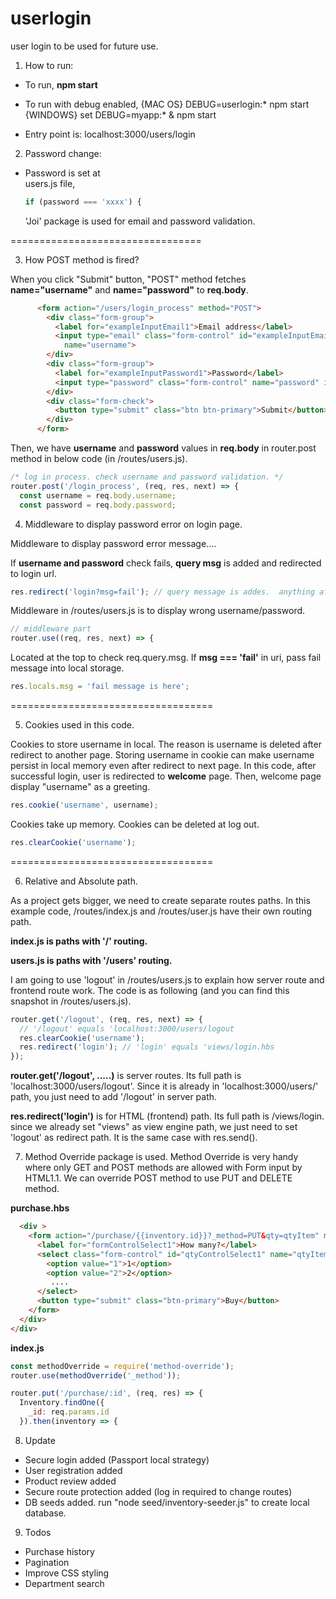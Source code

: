 # userlogin

user login to be used for future use.

1. How to run:

- To run,
  **npm start**

- To run with debug enabled,
  {MAC OS}
  DEBUG=userlogin:\* npm start
  {WINDOWS}
  set DEBUG=myapp:\* & npm start

- Entry point is:
  localhost:3000/users/login

2. Password change:

- Password is set at  
   users.js file,
  ```javascript
  if (password === 'xxxx') {
  ```
  'Joi' package is used for email and password validation.

=================================

3. How POST method is fired?

When you click "Submit" button, "POST" method fetches **name="username"** and **name="password"** to **req.body**.

```html
      <form action="/users/login_process" method="POST">
        <div class="form-group">
          <label for="exampleInputEmail1">Email address</label>
          <input type="email" class="form-control" id="exampleInputEmail1" aria-describedby="emailHelp" placeholder="Enter email"
            name="username">
        </div>
        <div class="form-group">
          <label for="exampleInputPassword1">Password</label>
          <input type="password" class="form-control" name="password" id="password" placeholder="Password" name="password">
        </div>
        <div class="form-check">
          <button type="submit" class="btn btn-primary">Submit</button>
        </div>
      </form>
```

Then, we have **username** and **password** values in **req.body** in router.post method in below code (in /routes/users.js).

```javascript
/* log in process. check username and password validation. */
router.post('/login_process', (req, res, next) => {
  const username = req.body.username;
  const password = req.body.password;
```

4. Middleware to display password error on login page.

Middleware to display password error message....

If **username and password** check fails, **query msg** is added and redirected to login url.

```javascript
res.redirect('login?msg=fail'); // query message is addes.  anything after ? is qeury message
```

Middleware in /routes/users.js is to display wrong username/password.

```javascript
// middleware part
router.use((req, res, next) => {
```

Located at the top to check req.query.msg. If **msg === 'fail'** in uri, pass fail message into local storage.

```javascript
res.locals.msg = 'fail message is here';
```

===================================

5. Cookies used in this code.

Cookies to store username in local. The reason is username is deleted after redirect to another page. Storing username in cookie can make username persist in local memory even after redirect to next page. In this code, after successful login, user is redirected to **welcome** page. Then, welcome page display "username" as a greeting.

```javascript
res.cookie('username', username);
```

Cookies take up memory. Cookies can be deleted at log out.

```javascript
res.clearCookie('username');
```

===================================

6. Relative and Absolute path.

As a project gets bigger, we need to create separate routes paths. In this example code, /routes/index.js and /routes/user.js have their own routing path.

**index.js is paths with '/' routing.**

**users.js is paths with '/users' routing.**

I am going to use 'logout' in /routes/users.js to explain how server route and frontend route work. The code is as following (and you can find this snapshot in /routes/users.js).

```javascript
router.get('/logout', (req, res, next) => {
  // '/logout' equals 'localhost:3000/users/logout
  res.clearCookie('username');
  res.redirect('login'); // 'login' equals 'views/login.hbs
});
```

**router.get('/logout', .....)**
is server routes. Its full path is 'localhost:3000/users/logout'. Since it is already in 'localhost:3000/users/' path, you just need to add '/logout' in server path.

**res.redirect('login')** is for HTML (frontend) path. Its full path is /views/login. since we already set "views" as view engine path, we just need to set 'logout' as redirect path. It is the same case with res.send().

7. Method Override package is used. Method Override is very handy where only GET and POST methods are allowed with Form input by HTML1.1. We can override POST method to use PUT and DELETE method.

**purchase.hbs**

```html
  <div >
    <form action="/purchase/{{inventory.id}}?_method=PUT&qty=qtyItem" method="post" class="form-group">
      <label for="formControlSelect1">How many?</label>
      <select class="form-control" id="qtyControlSelect1" name="qtyItem">
        <option value="1">1</option>
        <option value="2">2</option>
         ....
      </select>
      <button type="submit" class="btn-primary">Buy</button>
    </form>
  </div>
</div>
```

**index.js**

```javascript
const methodOverride = require('method-override');
router.use(methodOverride('_method'));

router.put('/purchase/:id', (req, res) => {
  Inventory.findOne({
    _id: req.params.id
  }).then(inventory => {
```

8. Update

- Secure login added (Passport local strategy)
- User registration added
- Product review added
- Secure route protection added (log in required to change routes)
- DB seeds added. run "node seed/inventory-seeder.js" to create local database.

9. Todos

- Purchase history
- Pagination
- Improve CSS styling
- Department search
